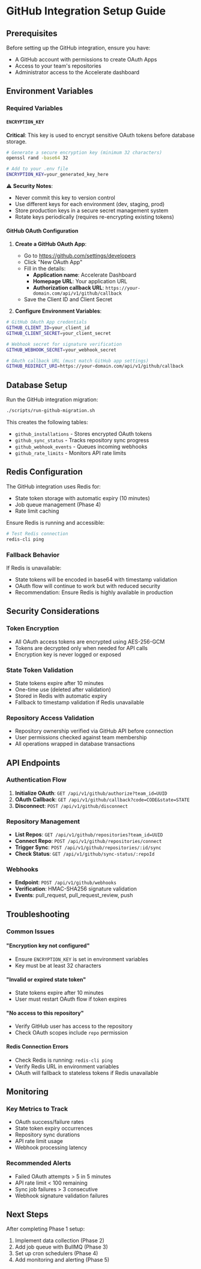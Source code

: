 # GitHub Integration Setup Guide

## Prerequisites

Before setting up the GitHub integration, ensure you have:
- A GitHub account with permissions to create OAuth Apps
- Access to your team's repositories
- Administrator access to the Accelerate dashboard

## Environment Variables

### Required Variables

#### `ENCRYPTION_KEY`
**Critical**: This key is used to encrypt sensitive OAuth tokens before database storage.

```bash
# Generate a secure encryption key (minimum 32 characters)
openssl rand -base64 32

# Add to your .env file
ENCRYPTION_KEY=your_generated_key_here
```

⚠️ **Security Notes**:
- Never commit this key to version control
- Use different keys for each environment (dev, staging, prod)
- Store production keys in a secure secret management system
- Rotate keys periodically (requires re-encrypting existing tokens)

#### GitHub OAuth Configuration

1. **Create a GitHub OAuth App**:
   - Go to https://github.com/settings/developers
   - Click "New OAuth App"
   - Fill in the details:
     - **Application name**: Accelerate Dashboard
     - **Homepage URL**: Your application URL
     - **Authorization callback URL**: `https://your-domain.com/api/v1/github/callback`
   - Save the Client ID and Client Secret

2. **Configure Environment Variables**:
```bash
# GitHub OAuth App credentials
GITHUB_CLIENT_ID=your_client_id
GITHUB_CLIENT_SECRET=your_client_secret

# Webhook secret for signature verification
GITHUB_WEBHOOK_SECRET=your_webhook_secret

# OAuth callback URL (must match GitHub app settings)
GITHUB_REDIRECT_URI=https://your-domain.com/api/v1/github/callback
```

## Database Setup

Run the GitHub integration migration:

```bash
./scripts/run-github-migration.sh
```

This creates the following tables:
- `github_installations` - Stores encrypted OAuth tokens
- `github_sync_status` - Tracks repository sync progress
- `github_webhook_events` - Queues incoming webhooks
- `github_rate_limits` - Monitors API rate limits

## Redis Configuration

The GitHub integration uses Redis for:
- State token storage with automatic expiry (10 minutes)
- Job queue management (Phase 4)
- Rate limit caching

Ensure Redis is running and accessible:
```bash
# Test Redis connection
redis-cli ping
```

### Fallback Behavior

If Redis is unavailable:
- State tokens will be encoded in base64 with timestamp validation
- OAuth flow will continue to work but with reduced security
- Recommendation: Ensure Redis is highly available in production

## Security Considerations

### Token Encryption
- All OAuth access tokens are encrypted using AES-256-GCM
- Tokens are decrypted only when needed for API calls
- Encryption key is never logged or exposed

### State Token Validation
- State tokens expire after 10 minutes
- One-time use (deleted after validation)
- Stored in Redis with automatic expiry
- Fallback to timestamp validation if Redis unavailable

### Repository Access Validation
- Repository ownership verified via GitHub API before connection
- User permissions checked against team membership
- All operations wrapped in database transactions

## API Endpoints

### Authentication Flow
1. **Initialize OAuth**: `GET /api/v1/github/authorize?team_id=UUID`
2. **OAuth Callback**: `GET /api/v1/github/callback?code=CODE&state=STATE`
3. **Disconnect**: `POST /api/v1/github/disconnect`

### Repository Management
- **List Repos**: `GET /api/v1/github/repositories?team_id=UUID`
- **Connect Repo**: `POST /api/v1/github/repositories/connect`
- **Trigger Sync**: `POST /api/v1/github/repositories/:id/sync`
- **Check Status**: `GET /api/v1/github/sync-status/:repoId`

### Webhooks
- **Endpoint**: `POST /api/v1/github/webhooks`
- **Verification**: HMAC-SHA256 signature validation
- **Events**: pull_request, pull_request_review, push

## Troubleshooting

### Common Issues

#### "Encryption key not configured"
- Ensure `ENCRYPTION_KEY` is set in environment variables
- Key must be at least 32 characters

#### "Invalid or expired state token"
- State tokens expire after 10 minutes
- User must restart OAuth flow if token expires

#### "No access to this repository"
- Verify GitHub user has access to the repository
- Check OAuth scopes include `repo` permission

#### Redis Connection Errors
- Check Redis is running: `redis-cli ping`
- Verify Redis URL in environment variables
- OAuth will fallback to stateless tokens if Redis unavailable

## Monitoring

### Key Metrics to Track
- OAuth success/failure rates
- State token expiry occurrences
- Repository sync durations
- API rate limit usage
- Webhook processing latency

### Recommended Alerts
- Failed OAuth attempts > 5 in 5 minutes
- API rate limit < 100 remaining
- Sync job failures > 3 consecutive
- Webhook signature validation failures

## Next Steps

After completing Phase 1 setup:
1. Implement data collection (Phase 2)
2. Add job queue with BullMQ (Phase 3)
3. Set up cron schedulers (Phase 4)
4. Add monitoring and alerting (Phase 5)
